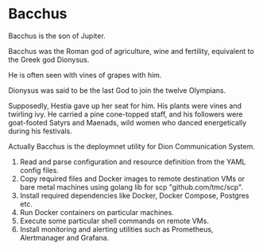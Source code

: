 # Bacchus

Bacchus is the son of Jupiter.

Bacchus was the Roman god of agriculture, wine and fertility, 
equivalent to the Greek god Dionysus.

He is often seen with vines of grapes with him. 

Dionysus was said to be the last God to join the twelve Olympians.

Supposedly, Hestia gave up her seat for him. 
His plants were vines and twirling ivy. 
He carried a pine cone-topped staff, and his followers were goat-footed Satyrs 
and Maenads, wild women who danced energetically during his festivals.

Actually Bacchus is the deploymnet utility for Dion Communication System.

1. Read and parse configuration and resource definition from the YAML config files.
2. Copy required files and Docker images to remote destination VMs or bare metal 
     machines using golang lib for scp "github.com/tmc/scp".
3. Install required dependencies like Docker, Docker Compose, Postgres etc.
4. Run Docker containers on particular machines.
5. Execute some particular shell commands on remote VMs.
6. Install monitoring and alerting utilities such as Prometheus, Alertmanager and Grafana.

